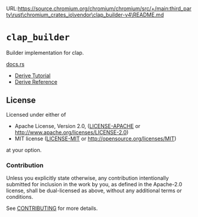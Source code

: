 URL:https://source.chromium.org/chromium/chromium/src/+/main:third_party\rust\chromium_crates_io\vendor\clap_builder-v4\README.md
# `clap_builder`

Builder implementation for clap.

[docs.rs](https://docs.rs/clap)
- [Derive Tutorial](https://docs.rs/clap/latest/clap/_derive/_tutorial/index.html)
- [Derive Reference](https://docs.rs/clap/latest/clap/_derive/index.html)

## License

Licensed under either of

* Apache License, Version 2.0, ([LICENSE-APACHE](LICENSE-APACHE) or <http://www.apache.org/licenses/LICENSE-2.0>)
* MIT license ([LICENSE-MIT](LICENSE-MIT) or <http://opensource.org/licenses/MIT>)

at your option.

### Contribution

Unless you explicitly state otherwise, any contribution intentionally
submitted for inclusion in the work by you, as defined in the Apache-2.0
license, shall be dual-licensed as above, without any additional terms or
conditions.

See [CONTRIBUTING](CONTRIBUTING.md) for more details.
